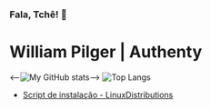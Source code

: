 ### Fala, Tchê! 👋

# William Pilger | Authenty

<--![My GitHub stats](https://github-readme-stats.vercel.app/api?username=williampilger&show_icons=true&theme=radical)-->
![Top Langs](https://github-readme-stats.vercel.app/api/top-langs/?username=williampilger&show_icons=true&theme=radical&layout=compact)

 - [Script de instalação - LinuxDistributions](InstallScripts_LinuxShell)
